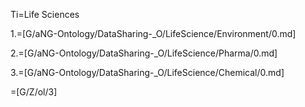 Ti=Life Sciences

1.=[G/aNG-Ontology/DataSharing-_O/LifeScience/Environment/0.md]

2.=[G/aNG-Ontology/DataSharing-_O/LifeScience/Pharma/0.md]

3.=[G/aNG-Ontology/DataSharing-_O/LifeScience/Chemical/0.md]

=[G/Z/ol/3]